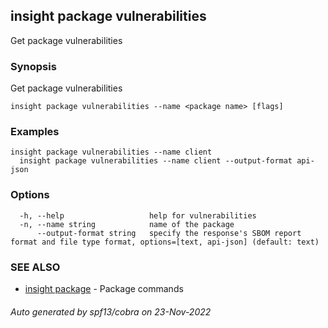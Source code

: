 ## insight package vulnerabilities

Get package vulnerabilities

### Synopsis

Get package vulnerabilities

```
insight package vulnerabilities --name <package name> [flags]
```

### Examples

```
insight package vulnerabilities --name client
  insight package vulnerabilities --name client --output-format api-json
```

### Options

```
  -h, --help                   help for vulnerabilities
  -n, --name string            name of the package
      --output-format string   specify the response's SBOM report format and file type format, options=[text, api-json] (default: text)
```

### SEE ALSO

* [insight package](insight_package.md)	 - Package commands

###### Auto generated by spf13/cobra on 23-Nov-2022
